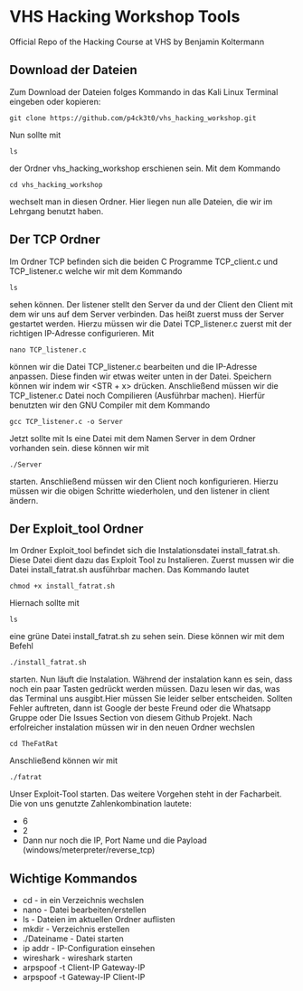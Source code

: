 # VHS Hacking Workshop Tools
Official Repo of the Hacking Course at VHS by Benjamin Koltermann

## Download der Dateien
Zum Download der Dateien folges Kommando in das Kali Linux Terminal eingeben oder kopieren:
```
git clone https://github.com/p4ck3t0/vhs_hacking_workshop.git
```
Nun sollte mit
```
ls
```
der Ordner vhs_hacking_workshop erschienen sein. Mit dem Kommando
```
cd vhs_hacking_workshop
```
wechselt man in diesen Ordner. Hier liegen nun alle Dateien, die wir im Lehrgang benutzt haben.

## Der TCP Ordner
Im Ordner TCP befinden sich die beiden C Programme TCP_client.c und TCP_listener.c welche wir mit dem Kommando
```
ls
```
sehen können. Der listener stellt den Server da und der Client den Client mit dem wir uns auf dem Server verbinden. Das heißt zuerst muss der Server gestartet werden. Hierzu müssen wir die Datei TCP_listener.c zuerst mit der richtigen IP-Adresse configurieren. Mit
```
nano TCP_listener.c
```
können wir die Datei TCP_listener.c bearbeiten und die IP-Adresse anpassen. Diese finden wir etwas weiter unten in der Datei. Speichern können wir indem wir <STR + x> drücken. Anschließend müssen wir die TCP_listener.c Datei noch Compilieren (Ausführbar machen). Hierfür benutzten wir den GNU Compiler mit dem Kommando
```
gcc TCP_listener.c -o Server
```
Jetzt sollte mit ls eine Datei mit dem Namen Server in dem Ordner vorhanden sein. diese können wir mit
```
./Server
```
starten. Anschließend müssen wir den Client noch konfigurieren. Hierzu müssen wir die obigen Schritte wiederholen, und den listener in client ändern.

## Der Exploit_tool Ordner
Im Ordner Exploit_tool befindet sich die Instalationsdatei install_fatrat.sh. Diese Datei dient dazu das Exploit Tool zu Instalieren. Zuerst mussen wir die Datei install_fatrat.sh ausführbar machen. Das Kommando lautet
```
chmod +x install_fatrat.sh
```
Hiernach sollte mit
```
ls
```
eine grüne Datei install_fatrat.sh zu sehen sein. Diese können wir mit dem Befehl
```
./install_fatrat.sh
```
starten. Nun läuft die Instalation. Während der instalation kann es sein, dass noch ein paar Tasten gedrückt werden müssen. Dazu
lesen wir das, was das Terminal uns ausgibt.Hier müssen Sie leider selber entscheiden. Sollten Fehler auftreten, dann ist Google der beste Freund oder die Whatsapp Gruppe oder Die Issues Section von diesem Github Projekt. Nach erfolreicher instalation müssen wir in den neuen Ordner wechslen
```
cd TheFatRat
```
Anschließend können wir mit
```
./fatrat
```
Unser Exploit-Tool starten. Das weitere Vorgehen steht in der Facharbeit. Die von uns genutzte Zahlenkombination lautete:
* 6
* 2
* Dann nur noch die IP, Port Name und die Payload (windows/meterpreter/reverse_tcp)

## Wichtige Kommandos
* cd - in ein Verzeichnis wechslen
* nano - Datei bearbeiten/erstellen
* ls - Dateien im aktuellen Ordner auflisten
* mkdir - Verzeichnis erstellen
* ./Dateiname - Datei starten
* ip addr - IP-Configuration einsehen
* wireshark - wireshark starten
* arpspoof -t Client-IP Gateway-IP
* arpspoof -t Gateway-IP Client-IP
